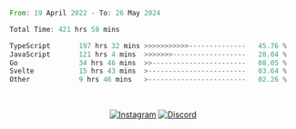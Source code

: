 <!--START_SECTION:waka-->

```rust
From: 19 April 2022 - To: 26 May 2024

Total Time: 421 hrs 58 mins

TypeScript       197 hrs 32 mins >>>>>>>>>>>--------------   45.76 %
JavaScript       121 hrs 4 mins  >>>>>>>------------------   28.04 %
Go               34 hrs 46 mins  >>-----------------------   08.05 %
Svelte           15 hrs 43 mins  >------------------------   03.64 %
Other            9 hrs 46 mins   >------------------------   02.26 %
```

<!--END_SECTION:waka-->


<!-- &nbsp;<div align="center">
  [![Spotify](https://supakorn-spotify.vercel.app/api/spotify?background_color=0d1117&border_color=ffffff)](https://open.spotify.com/user/314ljfgc3h2e3vrqtbm3tq35t5zq?si=f93b8de147494e3a)  
</div>
-->

&nbsp;<div align="center">
  [![Instagram](https://img.shields.io/badge/Instagram-E4405F?style=for-the-badge&logo=instagram&logoColor=white)](https://www.instagram.com/supakornigm/)
  [![Discord](https://img.shields.io/badge/Discord-7289DA?style=for-the-badge&logo=discord&logoColor=white)](https://discord.com/users/977487166609457172)
</div>



